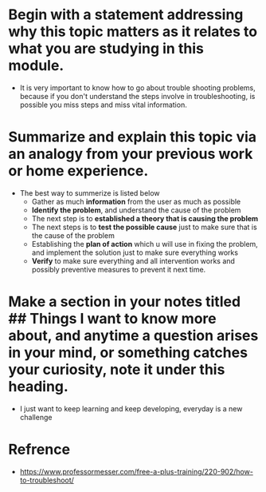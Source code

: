# Begin with a statement addressing why this topic matters as it relates to what you are studying in this module.
 + It is very important to know how to go about trouble shooting problems, because if you don't understand the steps involve in troubleshooting, is possible you miss steps and miss vital information.


# Summarize and explain this topic via an analogy from your previous work or home experience.
 + The best way to summerize is listed below
   + Gather as much **information** from the user as much as possible
   + **Identify the problem**, and understand the cause of the problem
   + The next step is to **established a theory that is causing the problem**
   + The next steps is to **test the possible cause** just to make sure that is the cause of the problem
   + Establishing the **plan of action** which u will use in fixing the problem, and implement the solution just to make sure everything works
   + **Verify** to make sure everything and all intervention works and possibly preventive measures to prevent it next time.


# Make a section in your notes titled ## Things I want to know more about, and anytime a question arises in your mind, or something catches your curiosity, note it under this heading.
 + I just want to keep learning and keep developing, everyday is a new challenge

# Refrence
  + <https://www.professormesser.com/free-a-plus-training/220-902/how-to-troubleshoot/>
